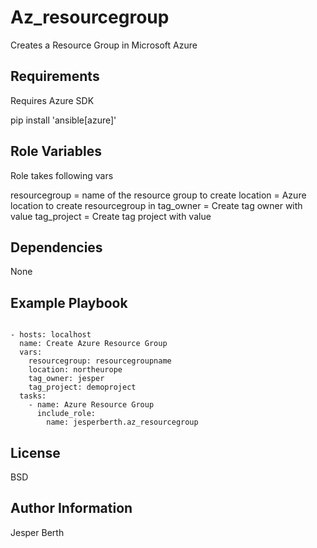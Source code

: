 Az_resourcegroup
=========

Creates a Resource Group in Microsoft Azure

Requirements
------------

Requires Azure SDK 

pip install 'ansible[azure]'

Role Variables
--------------

Role takes following vars

resourcegroup = name of the resource group to create
location = Azure location to create resourcegroup in
tag_owner = Create tag owner with value
tag_project = Create tag project with value

Dependencies
------------

None

Example Playbook
----------------

```ansible

- hosts: localhost
  name: Create Azure Resource Group
  vars:
    resourcegroup: resourcegroupname
    location: northeurope
    tag_owner: jesper
    tag_project: demoproject
  tasks:
    - name: Azure Resource Group
      include_role:
        name: jesperberth.az_resourcegroup
```

License
-------

BSD

Author Information
------------------

Jesper Berth
